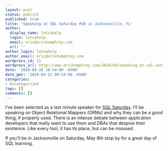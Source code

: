 ```yaml
---
layout: post
status: publish
published: true
title: 'Speaking at SQL Saturday #38 in Jacksonville, FL'
author:
  display_name: lotsahelp
  login: lotsahelp
  email: eric@erichumphrey.com
  url: ''
author_login: lotsahelp
author_email: eric@erichumphrey.com
wordpress_id: 15
wordpress_url: http://www.erichumphrey.com/2010/04/speaking-at-sql-saturday-38-in-jacksonville-fl/
date: '2010-04-20 18:54:00 -0500'
date_gmt: '2010-04-21 00:54:00 -0500'
categories:
- Uncategorized
tags: []
comments: []
---
```

<p>I&rsquo;ve been selected as a last minute speaker for <a href="http://www.sqlsaturday.com/38/eventhome.aspx">SQL Saturday</a>. I&rsquo;ll be speaking on Object Relational Mappers (ORMs) and why they can be a good thing, if properly used. There is an intense debate between application developers that really want to use them and DBAs that despise their existence. Like every tool, it has its place, but can be misused.</p>
<p>If you&rsquo;ll be in Jacksonville on Saturday, May 8th stop by for a great day of SQL learning.</p>
